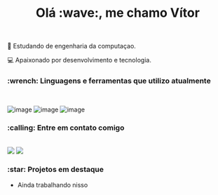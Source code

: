 <div align = "center">
  <h1>Olá :wave:, me chamo Vítor</h1>
</div>
<br/>

:book: Estudando de engenharia da computaçao.

:computer: Apaixonado por desenvolvimento e tecnologia.

<h3>:wrench: Linguagens e ferramentas que utilizo atualmente</h3>
<br>

![image](https://img.shields.io/badge/Ruby-CC342D?style=for-the-badge&logo=ruby&logoColor=white)
![image](https://img.shields.io/badge/Git-E34F26?style=for-the-badge&logo=git&logoColor=white)
![image](https://img.shields.io/badge/Linux-E34F26?style=for-the-badge&logo=linux&logoColor=black)

<h3>:calling: Entre em contato comigo</h3>
<br>

<div>
  <a href = "mailto:dev.vitorpfontes002@gmail.com" target="_blank"><img src="https://img.shields.io/badge/Gmail-D14836?style=for-the-badge&logo=gmail&logoColor=white"/></a>
  <a href = "https://www.linkedin.com/in/vitor-pereira-fontes-33711a220/" target="_blank"><img src="https://img.shields.io/badge/LinkedIn-0077B5?style=for-the-badge&logo=linkedin&logoColor=white"/></a>
</div>

<h3>:star: Projetos em destaque</h3>

* Ainda trabalhando nisso
